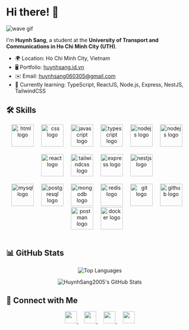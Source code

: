 # Hi there! 👋

![wave gif](https://user-images.githubusercontent.com/18350557/176309783-0785949b-9127-417c-8b55-ab5a4333674e.gif)

I'm **Huynh Sang**, a student at the **University of Transport and Communications in Ho Chi Minh City (UTH)**.

- 🌍 Location: Ho Chi Minh City, Vietnam  
- 🖥️ Portfolio: [huynhsang.id.vn](https://huynhsang.id.vn)  
- ✉️ Email: [huynhsang060305@gmail.com](mailto:huynhsang060305@gmail.com)  
- 🧠 Currently learning: TypeScript, ReactJS, Node.js, Express, NestJS, TailwindCSS

## 🛠️ Skills

<div align="center">
  <img src="https://skillicons.dev/icons?i=html" height="60" alt="html logo"  />
  <img width="12" />
  <img src="https://skillicons.dev/icons?i=css" height="60" alt="css logo"  />
  <img width="12" />
  <img src="https://skillicons.dev/icons?i=js" height="60" alt="javascript logo"  />
  <img width="12" />
  <img src="https://skillicons.dev/icons?i=ts" height="60" alt="typescript logo"  />
  <img width="12" />
  <img src="https://skillicons.dev/icons?i=nodejs" height="60" alt="nodejs logo"  />
  <img width="12" />
  <img src="https://skillicons.dev/icons?i=bun" height="60" alt="nodejs logo"  />
  <img width="12" />
</div>

</br>

<div align="center">
 <img src="https://skillicons.dev/icons?i=react" height="60" alt="react logo"  />
  <img width="12" />
  <img src="https://skillicons.dev/icons?i=tailwind" height="60" alt="tailwindcss logo"  />
  <img width="12" />
  <img src="https://skillicons.dev/icons?i=express" height="60" alt="express logo"  />
  <img width="12" />
  <img src="https://skillicons.dev/icons?i=nestjs" height="60" alt="nestjs logo"  />
  <img width="12" />
</div>

</br>

<div align="center">
  <img src="https://skillicons.dev/icons?i=mysql" height="60" alt="mysql logo"  />
  <img width="12" />
  <img src="https://skillicons.dev/icons?i=postgresql" height="60" alt="postgresql logo"  />
  <img width="12" />
  <img src="https://skillicons.dev/icons?i=mongodb" height="60" alt="mongodb logo"  />
  <img width="12" />
  <img src="https://skillicons.dev/icons?i=redis" height="60" alt="redis logo"  />
  <img width="12" />
  <img src="https://skillicons.dev/icons?i=git" height="60" alt="git logo"  />
  <img width="12" />
  <img src="https://skillicons.dev/icons?i=github" height="60" alt="github logo"  />
  <img width="12" />
  <img src="https://skillicons.dev/icons?i=postman" height="60" alt="postman logo"  />
  <img width="12" />
  <img src="https://skillicons.dev/icons?i=docker" height="60" alt="docker logo"  />
  <img width="12" />
</div>

</br>

## 📊 GitHub Stats

<p align="center">
  <img src="https://github-readme-stats.vercel.app/api/top-langs?username=huynhsang2005&show_icons=true&locale=en&layout=compact" alt="Top Languages" />
</p>

<p align="center">
  <img src="https://streak-stats.demolab.com?user=HuynhSang2005&theme=default&hide_border=true" alt="HuynhSang2005's GitHub Stats" />
</p>

## 🔗 Connect with Me

<p align="center"> 
  <a href="https://www.facebook.com/profile.php?id=100074888350650" target="_blank" rel="noopener noreferrer">
    <img src="https://raw.githubusercontent.com/danielcranney/readme-generator/main/public/icons/socials/facebook.svg" width="32" />
  </a>&nbsp; &nbsp;
  <a href="https://github.com/HuynhSang2005" target="_blank" rel="noopener noreferrer">
    <img src="https://raw.githubusercontent.com/danielcranney/readme-generator/main/public/icons/socials/github.svg" width="32" />
  </a>&nbsp; &nbsp;
  <a href="http://www.instagram.com/ng.huynhsang" target="_blank" rel="noopener noreferrer">
    <img src="https://raw.githubusercontent.com/danielcranney/readme-generator/main/public/icons/socials/instagram.svg" width="32" />
  </a>&nbsp; &nbsp;
  <a href="https://www.linkedin.com/in/nghuynhsang" target="_blank" rel="noopener noreferrer">
    <img src="https://raw.githubusercontent.com/danielcranney/readme-generator/main/public/icons/socials/linkedin.svg" width="32" />
  </a>
</p>
